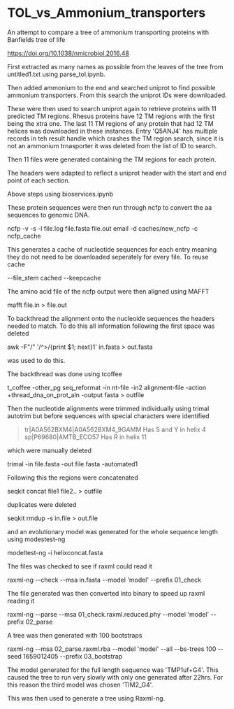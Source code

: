 # TOL_vs_Ammonium_transporters

An attempt to compare a tree of ammonium transporting proteins with Banfields tree of life

https://doi.org/10.1038/nmicrobiol.2016.48

First extracted as many names as possible from the leaves of the tree from untitled1.txt using parse_tol.ipynb.

Then added ammonium to the end and searched uniprot to find possible ammonium transporters. From this search the uniprot IDs were downloaded.

These were then used to search uniprot again to retrieve proteins with 11 predicted TM regions. Rhesus proteins have 12 TM regions with the first being the xtra one. The last 11 TM regions of any protein that had 12 TM helices was downloaded in these instances.
Entry 'Q5ANJ4' has multiple records in teh result handle which crashes the TM region search, since it is not an ammonium trnasporter it was deleted from the list of ID to search.

Then 11 files were generated containing the TM regions for each protein.

The headers were adapted to reflect a uniprot header with the start and end point of each section.

Above steps using bioservices.ipynb

These protein sequences were then run through ncfp to convert the aa sequences to genomic DNA. 

  ncfp -v -s -l file.log file.fasta file.out email -d caches/new_ncfp -c ncfp_cache

This generates a cache of nucleotide sequences for each entry meaning they do not need to be downloaded seperately for every file. To reuse cache

  --file_stem cached --keepcache

The amino acid file of the ncfp output were then aligned using MAFFT

  mafft file.in > file.out

To backthread the alignment onto the nucleoide sequences the headers needed to match. To do this all information following the first space was deleted

  awk -F"/" '/^>/{print $1; next}1' in.fasta > out.fasta

was used to do this.

The backthread was done using tcoffee

  t_coffee -other_pg seq_reformat -in nt-file -in2 alignment-file -action +thread_dna_on_prot_aln -output fasta > outfile 


Then the nucleotide alignments were trimmed individually using trimal autotrim but before sequences with special characters were identified

>tr|A0A562BXM4|A0A562BXM4_9GAMM Has S and Y in helix 4
>sp|P69680|AMTB_ECO57 Has R in helix 11

which were manually deleted 
  
  trimal -in file.fasta -out file.fasta -automated1

Following this the regions were concatenated 

  seqkit concat file1 file2.. > outfile

duplicates were deleted 

  seqkit rmdup -s in.file > out.file

and an evolutionary model was generated for the whole sequence length using modestest-ng

   modeltest-ng -i helixconcat.fasta

The files was checked to see if raxml could read it

  raxml-ng --check --msa in.fasta --model 'model' --prefix 01_check

The file generated was then converted into binary to speed up raxml reading it 

  raxml-ng --parse --msa 01_check.raxml.reduced.phy --model 'model' --prefix 02_parse

A tree was then generated with 100 bootstraps 

  raxml-ng --msa 02_parse.raxml.rba --model 'model' --all --bs-trees 100 --seed 1659012405 --prefix 03_bootstrap

The model generated for the full length sequence was 'TMP1uf+G4'. This caused the tree to run very slowly with only one generated after 22hrs. For this reason the third model was chosen 'TIM2_G4'.





This was then used to generate a tree using Raxml-ng.
